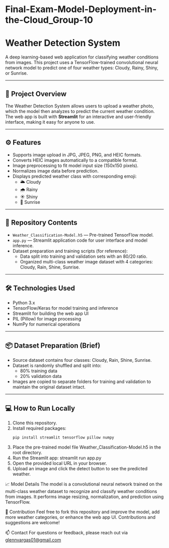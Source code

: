 # Final-Exam-Model-Deployment-in-the-Cloud_Group-10

# Weather Detection System

A deep learning-based web application for classifying weather conditions from images. This project uses a TensorFlow-trained convolutional neural network model to predict one of four weather types: Cloudy, Rainy, Shiny, or Sunrise.

---

## 🚀 Project Overview

The Weather Detection System allows users to upload a weather photo, which the model then analyzes to predict the current weather condition. The web app is built with **Streamlit** for an interactive and user-friendly interface, making it easy for anyone to use.

---

## ⚙️ Features

- Supports image upload in JPG, JPEG, PNG, and HEIC formats.
- Converts HEIC images automatically to a compatible format.
- Image preprocessing to fit model input size (150x150 pixels).
- Normalizes image data before prediction.
- Displays predicted weather class with corresponding emoji:
  - 🌥️ Cloudy
  - 🌧️ Rainy
  - ☀️ Shiny
  - 🌅 Sunrise

---

## 📁 Repository Contents

- `Weather_Classification-Model.h5` — Pre-trained TensorFlow model.
- `app.py` — Streamlit application code for user interface and model inference.
- Dataset preparation and training scripts (for reference):
  - Data split into training and validation sets with an 80/20 ratio.
  - Organized multi-class weather image dataset with 4 categories: Cloudy, Rain, Shine, Sunrise.

---

## 🛠️ Technologies Used

- Python 3.x
- TensorFlow/Keras for model training and inference
- Streamlit for building the web app UI
- PIL (Pillow) for image processing
- NumPy for numerical operations

---

## 📦 Dataset Preparation (Brief)

- Source dataset contains four classes: Cloudy, Rain, Shine, Sunrise.
- Dataset is randomly shuffled and split into:
  - 80% training data
  - 20% validation data
- Images are copied to separate folders for training and validation to maintain the original dataset intact.

---

## 💻 How to Run Locally

1. Clone this repository.
2. Install required packages:
   ```bash
   pip install streamlit tensorflow pillow numpy


3. Place the pre-trained model file Weather_Classification-Model.h5 in the root directory.
4. Run the Streamlit app:
   streamlit run app.py
5. Open the provided local URL in your browser.
6. Upload an image and click the detect button to see the predicted weather.

📈 Model Details
The model is a convolutional neural network trained on the multi-class weather dataset to recognize and classify weather conditions from images. It performs image resizing, normalization, and prediction using TensorFlow.

🙌 Contribution
Feel free to fork this repository and improve the model, add more weather categories, or enhance the web app UI. Contributions and suggestions are welcome!

📫 Contact
For questions or feedback, please reach out via glennvargas01@gmail.com



